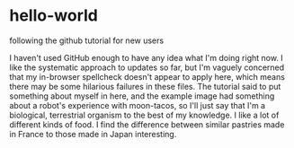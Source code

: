 # hello-world

following the github tutorial for new users

I haven't used GitHub enough to have any idea what I'm doing right now. I like the systematic approach to updates so far, but I'm vaguely concerned that my in-browser spellcheck doesn't appear to apply here, which means there may be some hilarious failures in these files.
The tutorial said to put something about myself in here, and the example image had something about a robot's experience with moon-tacos, so I'll just say that I'm a biological, terrestrial organism to the best of my knowledge. I like a lot of different kinds of food. I find the difference between similar pastries made in France to those made in Japan interesting. 
